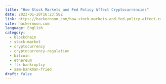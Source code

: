 ```yaml
---
title: "How Stock Markets and Fed Policy Affect Cryptocurrencies"
date: 2023-01-20T16:23:58Z
link: https://hackernoon.com/how-stock-markets-and-fed-policy-affect-cryptocurrencies?source=rss&utm_medium=RSS&utm_source=news.12bit.vn
site: hackernoon.com
language: English
category:
  - blockchain
  - stock-market
  - cryptocurrency
  - cryptocurrency-regulation
  - bitcoin
  - ethereum
  - ftx-bankruptcy
  - sam-bankman-fried
draft: false
---
```

